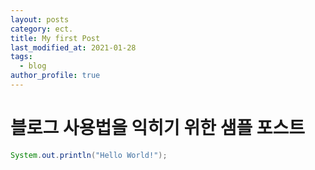 ```yaml
---
layout: posts
category: ect.
title: My first Post
last_modified_at: 2021-01-28
tags:
  - blog
author_profile: true
---
```


# 블로그 사용법을 익히기 위한 샘플 포스트

```java
System.out.println("Hello World!");
```
